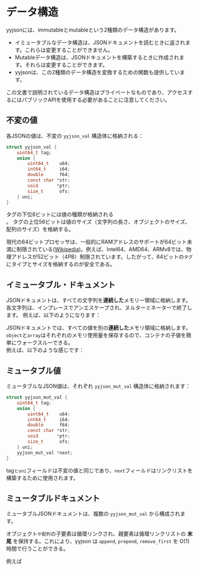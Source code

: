 # データ構造

yyjsonには、immutableとmutableという2種類のデータ構造があります。

- イミュータブルなデータ構造は、JSONドキュメントを読むときに返されます。これらは変更することができません。
- Mutableデータ構造は、JSONドキュメントを構築するときに作成されます。それらは変更することができます。
- yyjsonは、この2種類のデータ構造を変換するための関数も提供しています。

この文書で説明されているデータ構造はプライベートなものであり、アクセスするにはパブリックAPIを使用する必要があることに注意してください。


## 不変の値
各JSONの値は、不変の `yyjson_val` 構造体に格納される：
```c
struct yyjson_val {
    uint64_t tag;
    union {
        uint64_t    u64;
        int64_t     i64;
        double      f64;
        const char *str;
        void       *ptr;
        size_t      ofs;
    } uni;
}
```

タグの下位8ビットには値の種類が格納される<br/>。
タグの上位56ビットは値のサイズ（文字列の長さ、オブジェクトのサイズ、配列のサイズ）を格納する。

現代の64ビットプロセッサは、一般的にRAMアドレスのサポートが64ビット未満に制限されている([Wikipedia](https://en.wikipedia.org/wiki/RAM_limit))。例えば、Intel64、AMD64、ARMv8では、物理アドレスが52ビット（4PB）制限されています。したがって、64ビットの`タグ`にタイプとサイズを格納するのが安全である。

## イミュータブル・ドキュメント
JSONドキュメントは、すべての文字列を**連続した**メモリー領域に格納します。<br/>
各文字列は、インプレースでアンエスケープされ、ヌルターミネーターで終了します。
例えば、以下のようになります：



JSONドキュメントでは、すべての値を別の**連続した**メモリ領域に格納します。
`object`と`array`はそれぞれのメモリ使用量を保存するので、コンテナの子値を簡単にウォークスルーできる。<br/>
例えば、以下のような感じです：



## ミュータブル値
ミュータブルなJSON値は、それぞれ `yyjson_mut_val` 構造体に格納されます：
```c
struct yyjson_mut_val {
    uint64_t tag;
    union {
        uint64_t    u64;
        int64_t     i64;
        double      f64;
        const char *str;
        void       *ptr;
        size_t      ofs;
    } uni;
    yyjson_mut_val *next;
}
```

tag`とuni`フィールドは不変の値と同じであり、`next`フィールドはリンクリストを構築するために使用されます。


## ミュータブルドキュメント
ミュータブルJSONドキュメントは、複数の `yyjson_mut_val` から構成されます。

オブジェクト`や配列`の子要素は循環リンクされ、親要素は循環リンクリストの **末尾** を保持する。これにより、yyjson は `append`, `prepend`, `remove_first` を O(1) 時間で行うことができる。

例えば